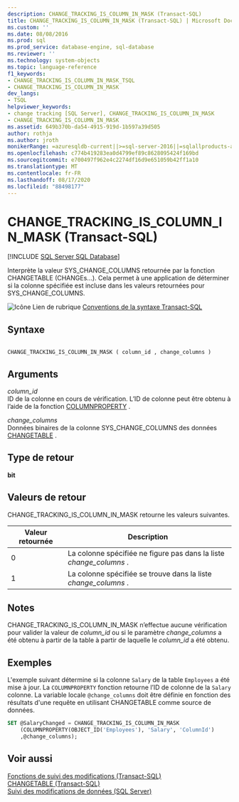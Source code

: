 ```yaml
---
description: CHANGE_TRACKING_IS_COLUMN_IN_MASK (Transact-SQL)
title: CHANGE_TRACKING_IS_COLUMN_IN_MASK (Transact-SQL) | Microsoft Docs
ms.custom: ''
ms.date: 08/08/2016
ms.prod: sql
ms.prod_service: database-engine, sql-database
ms.reviewer: ''
ms.technology: system-objects
ms.topic: language-reference
f1_keywords:
- CHANGE_TRACKING_IS_COLUMN_IN_MASK_TSQL
- CHANGE_TRACKING_IS_COLUMN_IN_MASK
dev_langs:
- TSQL
helpviewer_keywords:
- change tracking [SQL Server], CHANGE_TRACKING_IS_COLUMN_IN_MASK
- CHANGE_TRACKING_IS_COLUMN_IN_MASK
ms.assetid: 649b370b-da54-4915-919d-1b597a39d505
author: rothja
ms.author: jroth
monikerRange: =azuresqldb-current||>=sql-server-2016||=sqlallproducts-allversions||>=sql-server-linux-2017||=azuresqldb-mi-current
ms.openlocfilehash: c774b419283ea0d4799ef89c8628095424f169bd
ms.sourcegitcommit: e700497f962e4c2274df16d9e651059b42ff1a10
ms.translationtype: MT
ms.contentlocale: fr-FR
ms.lasthandoff: 08/17/2020
ms.locfileid: "88498177"
---
```

# <a name="change_tracking_is_column_in_mask-transact-sql"></a>CHANGE_TRACKING_IS_COLUMN_IN_MASK (Transact-SQL)
[!INCLUDE [SQL Server SQL Database](../../includes/applies-to-version/sql-asdb.md)]

  Interprète la valeur SYS_CHANGE_COLUMNS retournée par la fonction CHANGETABLE (CHANGEs...). Cela permet à une application de déterminer si la colonne spécifiée est incluse dans les valeurs retournées pour SYS_CHANGE_COLUMNS.  
  
 ![Icône Lien de rubrique](../../database-engine/configure-windows/media/topic-link.gif "Icône du lien de rubrique") [Conventions de la syntaxe Transact-SQL](../../t-sql/language-elements/transact-sql-syntax-conventions-transact-sql.md)  
  
## <a name="syntax"></a>Syntaxe  
  
```  
  
CHANGE_TRACKING_IS_COLUMN_IN_MASK ( column_id , change_columns )  
```  
  
## <a name="arguments"></a>Arguments  
 *column_id*  
 ID de la colonne en cours de vérification. L’ID de colonne peut être obtenu à l’aide de la fonction [COLUMNPROPERTY](../../t-sql/functions/columnproperty-transact-sql.md) .  
  
 *change_columns*  
 Données binaires de la colonne SYS_CHANGE_COLUMNS des données [CHANGETABLE](../../relational-databases/system-functions/changetable-transact-sql.md) .  
  
## <a name="return-type"></a>Type de retour  
 **bit**  
  
## <a name="return-values"></a>Valeurs de retour  
 CHANGE_TRACKING_IS_COLUMN_IN_MASK retourne les valeurs suivantes.  
  
|Valeur retournée|Description|  
|------------------|-----------------|  
|0|La colonne spécifiée ne figure pas dans la liste *change_columns* .|  
|1|La colonne spécifiée se trouve dans la liste *change_columns* .|  
  
## <a name="remarks"></a>Notes  
 CHANGE_TRACKING_IS_COLUMN_IN_MASK n’effectue aucune vérification pour valider la valeur de *column_id* ou si le paramètre *change_columns* a été obtenu à partir de la table à partir de laquelle le *column_id* a été obtenu.  
  
## <a name="examples"></a>Exemples  
 L'exemple suivant détermine si la colonne `Salary` de la table `Employees` a été mise à jour. La `COLUMNPROPERTY` fonction retourne l’ID de colonne de la `Salary` colonne. La variable locale `@change_columns` doit être définie en fonction des résultats d'une requête en utilisant CHANGETABLE comme source de données.  
  
```sql  
SET @SalaryChanged = CHANGE_TRACKING_IS_COLUMN_IN_MASK  
    (COLUMNPROPERTY(OBJECT_ID('Employees'), 'Salary', 'ColumnId')  
    ,@change_columns);  
```  
  
## <a name="see-also"></a>Voir aussi  
 [Fonctions de suivi des modifications &#40;Transact-SQL&#41;](../../relational-databases/system-functions/change-tracking-functions-transact-sql.md)   
 [CHANGETABLE &#40;Transact-SQL&#41;](../../relational-databases/system-functions/changetable-transact-sql.md)   
 [Suivi des modifications de données &#40;SQL Server&#41;](../../relational-databases/track-changes/track-data-changes-sql-server.md)  
  
  
